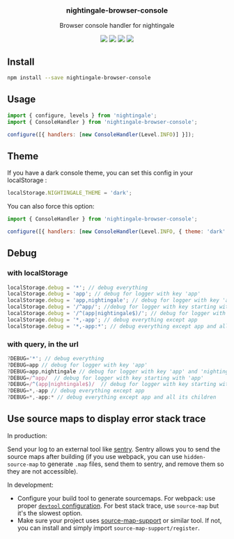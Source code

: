 <h3 align="center">
  nightingale-browser-console
</h3>

<p align="center">
  Browser console handler for nightingale
</p>

<p align="center">
  <a href="https://npmjs.org/package/nightingale-browser-console"><img src="https://img.shields.io/npm/v/nightingale-browser-console.svg?style=flat-square"></a>
  <a href="https://npmjs.org/package/nightingale-browser-console"><img src="https://img.shields.io/npm/dw/nightingale-browser-console.svg?style=flat-square"></a>
  <a href="https://npmjs.org/package/nightingale-browser-console"><img src="https://img.shields.io/node/v/nightingale-browser-console.svg?style=flat-square"></a>
  <a href="https://npmjs.org/package/nightingale-browser-console"><img src="https://img.shields.io/npm/types/nightingale-browser-console.svg?style=flat-square"></a>
</p>

## Install

```sh
npm install --save nightingale-browser-console
```

## Usage

```js
import { configure, levels } from 'nightingale';
import { ConsoleHandler } from 'nightingale-browser-console';

configure([{ handlers: [new ConsoleHandler(Level.INFO)] }]);
```

## Theme

If you have a dark console theme, you can set this config in your localStorage :

```js
localStorage.NIGHTINGALE_THEME = 'dark';
```

You can also force this option:

```js
import { ConsoleHandler } from 'nightingale-browser-console';

configure([{ handlers: [new ConsoleHandler(Level.INFO, { theme: 'dark' })] }]);
```

## Debug

### with localStorage

```js
localStorage.debug = '*'; // debug everything
localStorage.debug = 'app'; // debug for logger with key 'app'
localStorage.debug = 'app,nightingale'; // debug for logger with key 'app' and 'nightingale'
localStorage.debug = '/^app/'; //debug for logger with key starting with 'app'
localStorage.debug = '/^(app|nightingale$)/'; // debug for logger with key starting with 'app' and key 'nightingale'
localStorage.debug = '*,-app'; // debug everything except app
localStorage.debug = '*,-app:*'; // debug everything except app and all its children
```

### with query, in the url

```js
?DEBUG='*'; // debug everything
?DEBUG=app // debug for logger with key 'app'
?DEBUG=app,nightingale // debug for logger with key 'app' and 'nightingale'
?DEBUG=/^app/  // debug for logger with key starting with 'app'
?DEBUG=/^(app|nightingale$)/  // debug for logger with key starting with 'app' and key 'nightingale'
?DEBUG=*,-app // debug everything except app
?DEBUG=*,-app:* // debug everything except app and all its children
```

## Use source maps to display error stack trace

In production:

Send your log to an external tool like [sentry](https://sentry.io/). Sentry allows you to send the source maps after building (if you use webpack, you can use `hidden-source-map` to generate `.map` files, send them to sentry, and remove them so they are not accessible).

In development:

- Configure your build tool to generate sourcemaps. For webpack: use proper [`devtool` configuration](https://webpack.js.org/configuration/devtool/). For best stack trace, use `source-map` but it's the slowest option.
- Make sure your project uses [source-map-support](https://www.npmjs.com/package/source-map-support) or similar tool. If not, you can install and simply import `source-map-support/register`.
